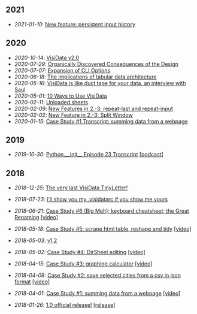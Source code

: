 ## 2021
* *2021-01-10*: [New feature: persistent input history](2021/input-history)

## 2020

* *2020-10-14*: [VisiData v2.0](2020/v2.0)
* *2020-07-29*: [Organically Discovered Consequences of the Design](2020/limits)
* *2020-07-07*: [Expansion of CLI Options](2020/options)
* *2020-06-18*: [The implications of tabular data architecture](2020/row-major)
* *2020-05-16*: [VisiData is like duct tape for your data, an interview with Saul](2020/changelog)
* *2020-05-01*: [10 Ways to Use VisiData](2020/ten)
* *2020-02-11*: [Unloaded sheets](2020/unloaded)
* *2020-02-09*: [New Features in 2.-3: repeat-last and repeat-input](2020/repeat)
* *2020-02-02*: [New Feature in 2.-3: Split Window](2020/splitwin)
* *2020-01-15*: [Case Study #1 Transcript: summing data from a webpage](2020/case-study-1)

## 2019

* *2019-10-30*: [Python.\_\_init\_\_ Episode 23 Transcript](2019/python-init) [\[podcast\]](https://www.pythonpodcast.com/visidata-exploratory-data-analysis-episode-230/)

## 2018

* *2018-12-25*: [The very last VisiData TinyLetter!](2018/tinyletter-16)
* *2018-07-23*: [I'll show you my .visidatarc if you show me yours](2018/tinyletter-14)

* *2018-06-21*: [Case Study #6 (Big Melt); keyboard cheatsheet; the Great Renaming](2018/tinyletter-13) [\[video\]](https://youtu.be/9RndW_yC45U)

* *2018-05-18*: [Case Study #5: scrape html table, reshape and tidy](2018/tinyletter-12) [\[video\]](https://www.youtube.com/watch?v=0iJ9F4uTkz8)
* *2018-05-03*: [v1.2](2018/v1.2)
* *2018-05-02*: [Case Study #4: DirSheet editing](2018/tinyletter-11) [\[video\]](https://www.youtube.com/watch?v=l2Bpmm0yAGw)
* *2018-04-15*: [Case Study #3: graphing calculator](2018/tinyletter-10) [\[video\]](https://www.youtube.com/watch?v=yK3qgOIx4x0)
* *2018-04-08*: [Case Study #2: save selected cities from a csv in json format](2018/tinyletter-9) [\[video\]](https://www.youtube.com/watch?v=j0qn8OIiV-w)
* *2018-04-01*: [Case Study #1: summing data from a webpage](2018/tinyletter-8) [\[video\]](https://youtu.be/yhunJc8Nu4g)
* *2018-01-26*: [1.0 official release!](2018/tinyletter-6) [\[release\]](2018/v1.0)

